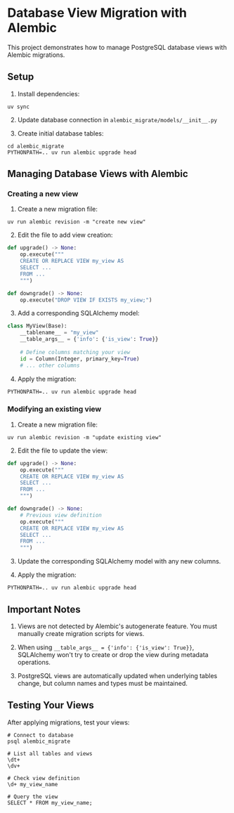 # Database View Migration with Alembic

This project demonstrates how to manage PostgreSQL database views with Alembic migrations.

## Setup

1. Install dependencies:
```
uv sync
```

2. Update database connection in `alembic_migrate/models/__init__.py`

3. Create initial database tables:
```
cd alembic_migrate
PYTHONPATH=.. uv run alembic upgrade head
```

## Managing Database Views with Alembic

### Creating a new view

1. Create a new migration file:
```
uv run alembic revision -m "create new view"
```

2. Edit the file to add view creation:
```python
def upgrade() -> None:
    op.execute("""
    CREATE OR REPLACE VIEW my_view AS
    SELECT ...
    FROM ...
    """)

def downgrade() -> None:
    op.execute("DROP VIEW IF EXISTS my_view;")
```

3. Add a corresponding SQLAlchemy model:
```python
class MyView(Base):
    __tablename__ = "my_view"
    __table_args__ = {'info': {'is_view': True}}
    
    # Define columns matching your view
    id = Column(Integer, primary_key=True)
    # ... other columns
```

4. Apply the migration:
```
PYTHONPATH=.. uv run alembic upgrade head
```

### Modifying an existing view

1. Create a new migration file:
```
uv run alembic revision -m "update existing view"
```

2. Edit the file to update the view:
```python
def upgrade() -> None:
    op.execute("""
    CREATE OR REPLACE VIEW my_view AS
    SELECT ...
    FROM ...
    """)

def downgrade() -> None:
    # Previous view definition
    op.execute("""
    CREATE OR REPLACE VIEW my_view AS
    SELECT ...
    FROM ...
    """)
```

3. Update the corresponding SQLAlchemy model with any new columns.

4. Apply the migration:
```
PYTHONPATH=.. uv run alembic upgrade head
```

## Important Notes

1. Views are not detected by Alembic's autogenerate feature. You must manually create migration scripts for views.

2. When using `__table_args__ = {'info': {'is_view': True}}`, SQLAlchemy won't try to create or drop the view during metadata operations.

3. PostgreSQL views are automatically updated when underlying tables change, but column names and types must be maintained.

## Testing Your Views

After applying migrations, test your views:

```
# Connect to database
psql alembic_migrate

# List all tables and views
\dt+
\dv+

# Check view definition
\d+ my_view_name

# Query the view
SELECT * FROM my_view_name;
```
